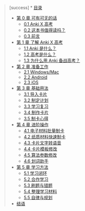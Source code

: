 >[success] * [目录](content.md)
> * [第 0 章 可有可无的话](nothing/nothing.md)
>     * [0.1 Anki X 高考](nothing/anki-x-gaokao.md)
>     * [0.2 这本书值得读吗？](nothing/is-this-book-worth-reading.md)
>     * [0.3 前言](nothing/introduction.md)
> * [第 1 章 了解 Anki X 高考](learn-about-anki/learn-about-anki.md)
>     * [1.1 Anki 是什么？](learn-about-anki/what-is-anki.md)
>     * [1.2 高考是什么？](learn-about-anki/what-is-gaokao.md)
>     * [1.3 为什么用 Anki 备战高考？](learn-about-anki/why-use-anki-to-prepare-for-gaokao.md)
> * [第 2 章 准备工作](preparations/preparations.md)
>     * [2.1 Windows/Mac](preparations/windows-or-mac.md)
>     * [2.2 Android](preparations/android.md)
>     * [2.3 iOS](preparations/ios.md)
> * [第 3 章 基础用法](basic-usage/basic-usage.md)
>     * [3.1 导入卡片](basic-usage/import-cards.md)
>     * [3.2 制定计划](basic-usage/make-plans.md)
>     * [3.3 学习复习](basic-usage/study-and-review.md)
>     * [3.4 制作卡片](basic-usage/make-cards.md)
>     * [3.5 制卡心得](basic-usage/experience-of-make-cards.md)
> * [第 4 章 进阶操作](advanced-operation/advanced-operation.md)
>     * [4.1 电子材料批量制卡](advanced-operation/electronic-document.md)
>     * [4.2 纸质材料快速制卡](advanced-operation/paper-document.md)
>     * [4.3 卡片文字转语音](advanced-operation/text-to-speech.md)
>     * [4.4 卡片模板修改](advanced-operation/modify-template.md)
>     * [4.5 算法参数修改](advanced-operation/modify-parameter.md)
>     * [4.6 划词助手](advanced-operation/assistant.md)
> * [第 5 章 学习方法](the-way-to-study/the-way-to-study.md)
>     * [5.1 学习闭环](the-way-to-study/circle-of-study.md)
>     * [5.2 合作学习](the-way-to-study/study-team.md)
>     * [5.3 刷题与错题](the-way-to-study/prectise-make-perfect.md)
>     * [5.4 整理学习材料](the-way-to-study/sort-out-the-study-material.md)
>     * [5.5 自律与规划](the-way-to-study/self-regulation-and-arrangement.md)
> * [结语](ending.md)
> 